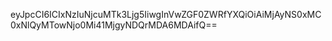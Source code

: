 eyJpcCI6ICIxNzIuNjcuMTk3Ljg5IiwgInVwZGF0ZWRfYXQiOiAiMjAyNS0xMC0xNlQyMTowNjo0Mi41MjgyNDQrMDA6MDAifQ==
